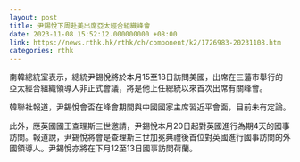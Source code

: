 ```yaml
---
layout: post
title: 尹錫悅下周赴美出席亞太經合組織峰會
date: 2023-11-08 15:52:12.000000000 +08:00
link: https://news.rthk.hk/rthk/ch/component/k2/1726983-20231108.htm
categories: rthk
---
```


南韓總統室表示，總統尹錫悅將於本月15至18日訪問美國，出席在三藩市舉行的亞太經合組織領導人非正式會議，將是他上任總統以來首次出席有關峰會。

韓聯社報道，尹錫悅會否在峰會期間與中國國家主席習近平會面，目前未有定論。

此外，應英國國王查理斯三世邀請，尹錫悅本月20日起對英國進行為期4天的國事訪問。報道說，尹錫悅將會是查理斯三世加冕典禮後首位對英國進行國事訪問的外國領導人。尹錫悅亦將在下月12至13日國事訪問荷蘭。
